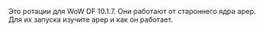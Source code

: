 Это ротации для WoW DF 10.1.7.
Они работают от староннего ядра apep.
Для их запуска изучите apep и как он работает.
